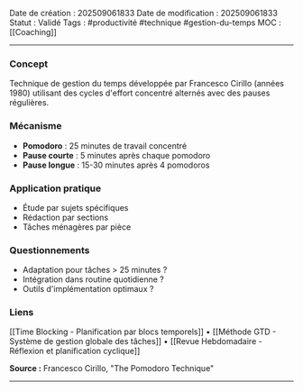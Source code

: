 Date de création : 202509061833
Date de modification : 202509061833
Statut : Validé
Tags : #productivité #technique #gestion-du-temps
MOC : [[Coaching]]
***
### Concept

Technique de gestion du temps développée par Francesco Cirillo (années 1980) utilisant des cycles d'effort concentré alternés avec des pauses régulières.

### Mécanisme

- **Pomodoro** : 25 minutes de travail concentré  
- **Pause courte** : 5 minutes après chaque pomodoro  
- **Pause longue** : 15-30 minutes après 4 pomodoros

### Application pratique

- Étude par sujets spécifiques  
- Rédaction par sections  
- Tâches ménagères par pièce

### Questionnements

- Adaptation pour tâches > 25 minutes ?  
- Intégration dans routine quotidienne ?  
- Outils d'implémentation optimaux ?

### Liens

[[Time Blocking - Planification par blocs temporels]] • [[Méthode GTD - Système de gestion globale des tâches]] • [[Revue Hebdomadaire - Réflexion et planification cyclique]]

**Source :** Francesco Cirillo, "The Pomodoro Technique"

*** 

